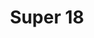 ---
title: "Super 18"
url: /ciudad-de-la-costa/super-18-avenida-ingeniero-luis-giannattasio/
shop: Gemüse & Obst
---